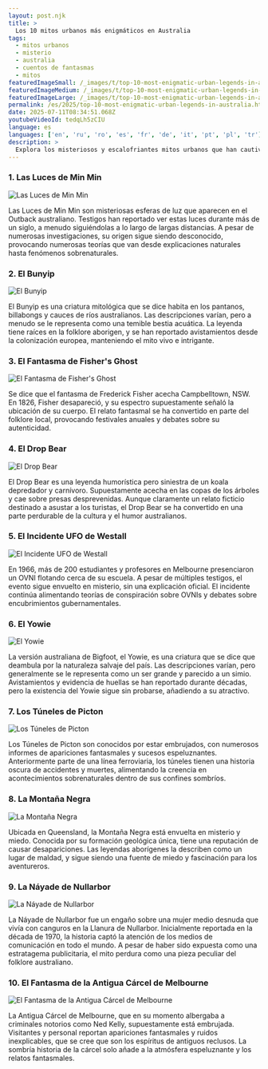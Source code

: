 ```yaml
---
layout: post.njk
title: >
  Los 10 mitos urbanos más enigmáticos en Australia
tags:
  - mitos urbanos
  - misterio
  - australia
  - cuentos de fantasmas
  - mitos
featuredImageSmall: /_images/t/top-10-most-enigmatic-urban-legends-in-australia-cover-es-small.webp
featuredImageMedium: /_images/t/top-10-most-enigmatic-urban-legends-in-australia-cover-es-medium.webp
featuredImageLarge: /_images/t/top-10-most-enigmatic-urban-legends-in-australia-cover-es-large.webp
permalink: /es/2025/top-10-most-enigmatic-urban-legends-in-australia.html
date: 2025-07-11T08:34:51.068Z
youtubeVideoId: tedqLh5zCIU
language: es
languages: ['en', 'ru', 'ro', 'es', 'fr', 'de', 'it', 'pt', 'pl', 'tr']
description: >
  Explora los misteriosos y escalofriantes mitos urbanos que han cautivado a Australia durante generaciones. Estas historias van desde cuentos de fantasmas inquietantes hasta criaturas extrañas acechando en las sombras. Descubre los secretos y decide por ti mismo si estos mitos son pura ficción o tienen un toque de verdad.
---
```


### 1. Las Luces de Min Min

![Las Luces de Min Min](/_images/8/856de8c454c7052f8cc228f385b6e25f-medium.webp)

Las Luces de Min Min son misteriosas esferas de luz que aparecen en el Outback australiano. Testigos han reportado ver estas luces durante más de un siglo, a menudo siguiéndolas a lo largo de largas distancias. A pesar de numerosas investigaciones, su origen sigue siendo desconocido, provocando numerosas teorías que van desde explicaciones naturales hasta fenómenos sobrenaturales.

### 2. El Bunyip

![El Bunyip](/_images/c/c18eaeea055dbdbb486cb24b07ae99f0-medium.webp)

El Bunyip es una criatura mitológica que se dice habita en los pantanos, billabongs y cauces de ríos australianos. Las descripciones varían, pero a menudo se le representa como una temible bestia acuática. La leyenda tiene raíces en la folklore aborigen, y se han reportado avistamientos desde la colonización europea, manteniendo el mito vivo e intrigante.

### 3. El Fantasma de Fisher's Ghost

![El Fantasma de Fisher's Ghost](/_images/e/e7c9c31f203023b37265cef8dafdeb41-medium.webp)

Se dice que el fantasma de Frederick Fisher acecha Campbelltown, NSW. En 1826, Fisher desapareció, y su espectro supuestamente señaló la ubicación de su cuerpo. El relato fantasmal se ha convertido en parte del folklore local, provocando festivales anuales y debates sobre su autenticidad.

### 4. El Drop Bear

![El Drop Bear](/_images/e/ecbdcecace6b90b9bf02caf5998158b0-medium.webp)

El Drop Bear es una leyenda humorística pero siniestra de un koala depredador y carnívoro. Supuestamente acecha en las copas de los árboles y cae sobre presas desprevenidas. Aunque claramente un relato ficticio destinado a asustar a los turistas, el Drop Bear se ha convertido en una parte perdurable de la cultura y el humor australianos.

### 5. El Incidente UFO de Westall

![El Incidente UFO de Westall](/_images/9/9c3445356129eac8bf67df6af22a8523-medium.webp)

En 1966, más de 200 estudiantes y profesores en Melbourne presenciaron un OVNI flotando cerca de su escuela. A pesar de múltiples testigos, el evento sigue envuelto en misterio, sin una explicación oficial. El incidente continúa alimentando teorías de conspiración sobre OVNIs y debates sobre encubrimientos gubernamentales.

### 6. El Yowie

![El Yowie](/_images/9/9f8c3bae5d69d76fb84164ad1108d683-medium.webp)

La versión australiana de Bigfoot, el Yowie, es una criatura que se dice que deambula por la naturaleza salvaje del país. Las descripciones varían, pero generalmente se le representa como un ser grande y parecido a un simio. Avistamientos y evidencia de huellas se han reportado durante décadas, pero la existencia del Yowie sigue sin probarse, añadiendo a su atractivo.

### 7. Los Túneles de Picton

![Los Túneles de Picton](/_images/b/b7bee2858dbcc4dd7c794e74ce042df6-medium.webp)

Los Túneles de Picton son conocidos por estar embrujados, con numerosos informes de apariciones fantasmales y sucesos espeluznantes. Anteriormente parte de una línea ferroviaria, los túneles tienen una historia oscura de accidentes y muertes, alimentando la creencia en acontecimientos sobrenaturales dentro de sus confines sombríos.

### 8. La Montaña Negra

![La Montaña Negra](/_images/e/e24d718685ec334869e80fc645b81e0e-medium.webp)

Ubicada en Queensland, la Montaña Negra está envuelta en misterio y miedo. Conocida por su formación geológica única, tiene una reputación de causar desapariciones. Las leyendas aborígenes la describen como un lugar de maldad, y sigue siendo una fuente de miedo y fascinación para los aventureros.

### 9. La Náyade de Nullarbor

![La Náyade de Nullarbor](/_images/c/c8aa498d16188ac98702721ff882c1dd-medium.webp)

La Náyade de Nullarbor fue un engaño sobre una mujer medio desnuda que vivía con canguros en la Llanura de Nullarbor. Inicialmente reportada en la década de 1970, la historia captó la atención de los medios de comunicación en todo el mundo. A pesar de haber sido expuesta como una estratagema publicitaria, el mito perdura como una pieza peculiar del folklore australiano.

### 10. El Fantasma de la Antigua Cárcel de Melbourne

![El Fantasma de la Antigua Cárcel de Melbourne](/_images/a/a2ae78dc29ec5e3a01bf0b360af89aeb-medium.webp)

La Antigua Cárcel de Melbourne, que en su momento albergaba a criminales notorios como Ned Kelly, supuestamente está embrujada. Visitantes y personal reportan apariciones fantasmales y ruidos inexplicables, que se cree que son los espíritus de antiguos reclusos. La sombría historia de la cárcel solo añade a la atmósfera espeluznante y los relatos fantasmales.

